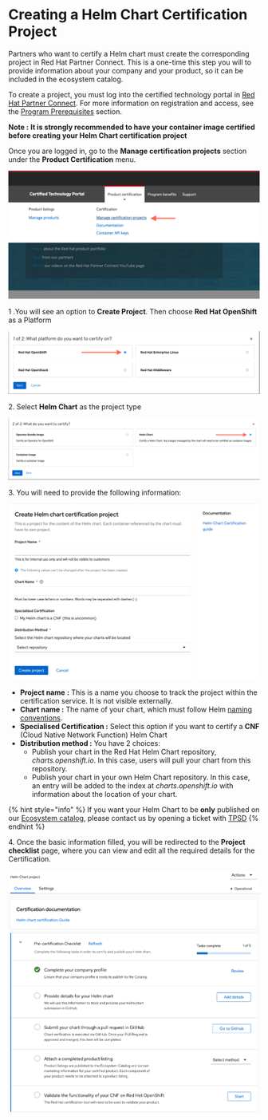 # Creating a Helm Chart Certification Project

Partners who want to certify a Helm chart must create the corresponding project in Red Hat Partner Connect. This is a one-time this step you will to provide information about your company and your product, so it can be included in the ecosystem catalog.

To create a project, you must log into the certified technology portal in [Red Hat Partner Connect](https://connect.redhat.com/login). For more information on registration and access, see the [Program Prerequisites](../../program-on-boarding/prerequisites.md) section.

**Note :** **It is strongly recommended to have your container image certified before creating your Helm Chart certification project**

Once you are logged in, go to the **Manage certification projects** section under the **Product Certification** menu.&#x20;

![Product certification Menu](<../../.gitbook/assets/Screenshot 2022-03-22 at 11.08.49.png>)

1 .You will see an option to **Create Project**. Then choose **Red Hat OpenShift** as a Platform

![Choose OpenShift platform](<../../.gitbook/assets/Helm cert - Platform choice.png>)

2\. Select **Helm Chart** as the project type

![Choose Helm chart](<../../.gitbook/assets/Helm cert - Helm choice.png>)

3\. You will need to provide the following information:

![Helm chart Certification - Creating project](<../../.gitbook/assets/Screenshot 2022-08-04 at 15.01.41.png>)

* **Project name** **:** This is a name you choose to track the project within the certification service. It is not visible externally.
* **Chart name :** The name of your chart, which must follow Helm [naming conventions](https://helm.sh/docs/chart\_best\_practices/conventions/).&#x20;
* **Specialised Certification :** Select this option if you want to certify a **CNF** (Cloud Native Network Function) Helm Chart
* **Distribution method :** You have 2 choices:
  * Publish your chart in the Red Hat Helm Chart repository, _charts.openshift.io_. In this case, users will pull your chart from this repository.
  * Publish your chart in your own Helm Chart repository. In this case, an entry will be added to the index at _charts.openshift.io_ with information about the location of your chart.

{% hint style="info" %}
If you want your Helm Chart to be **only** published on our [Ecosystem catalog](https://catalog.redhat.com/), please contact us by opening a ticket with [TPSD](https://connect.redhat.com/support/technology-partner/#/case/list)
{% endhint %}

4\. Once the basic information filled, you will be redirected to the **Project checklist** page, where you can view and edit all the required details for the Certification.

![Helm Chart certification - Checklist](<../../.gitbook/assets/Screenshot 2022-08-04 at 15.23.50.png>)
